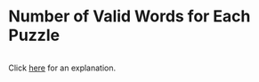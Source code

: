 # Number of Valid Words for Each Puzzle 

~~~java

~~~

Click [here](Explanation.md) for an explanation.

